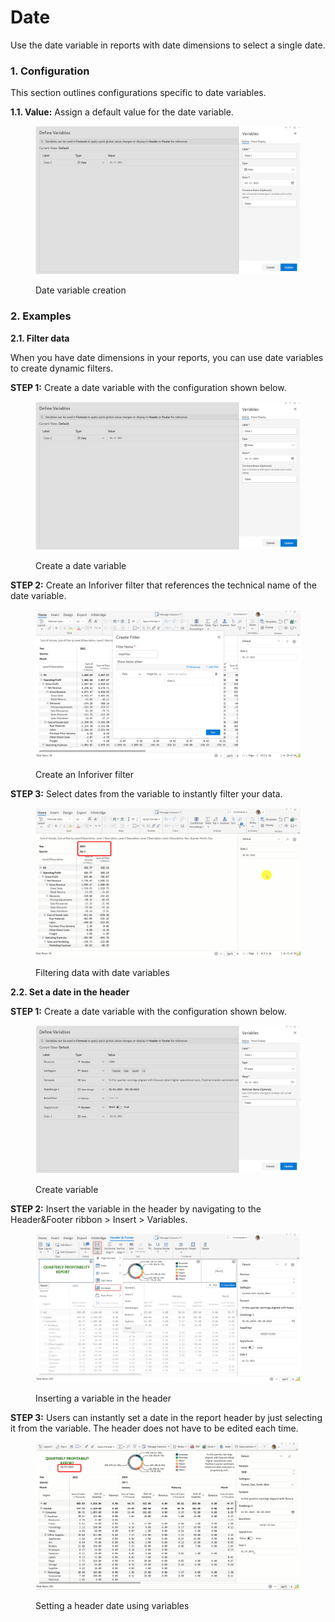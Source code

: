 # Date

Use the date variable in reports with date dimensions to select a single date.

### 1. Configuration <a href="#id-1.-configuration" id="id-1.-configuration"></a>

This section outlines configurations specific to date variables.

**1.1. Value:** Assign a default value for the date variable.

<figure><img src="../../../.gitbook/assets/image (2) (1) (1).png" alt=""><figcaption><p>Date variable creation</p></figcaption></figure>

### 2. Examples <a href="#id-2.-examples" id="id-2.-examples"></a>

**2.1. Filter data**

When you have date dimensions in your reports, you can use date variables to create dynamic filters.

**STEP 1:** Create a date variable with the configuration shown below.

<figure><img src="../../../.gitbook/assets/image (2) (1).png" alt=""><figcaption><p>Create a date variable</p></figcaption></figure>

**STEP 2:** Create an Inforiver filter that references the technical name of the date variable.

<figure><img src="../../../.gitbook/assets/image (1) (1) (1) (1).png" alt=""><figcaption><p>Create an Inforiver filter</p></figcaption></figure>

**STEP 3:** Select dates from the variable to instantly filter your data.

<figure><img src="../../../.gitbook/assets/Untitled Project (1).gif" alt=""><figcaption><p>Filtering data with date variables</p></figcaption></figure>

**2.2. Set a date in the header**

**STEP 1:** Create a date variable with the configuration shown below.

<figure><img src="../../../.gitbook/assets/image (1) (1).png" alt=""><figcaption><p>Create variable</p></figcaption></figure>

**STEP 2:** Insert the variable in the header by navigating to the Header\&Footer ribbon > Insert > Variables.

<figure><img src="../../../.gitbook/assets/image (1) (1) (1).png" alt=""><figcaption><p>Inserting a variable in the header</p></figcaption></figure>

**STEP 3:** Users can instantly set a date in the report header by just selecting it from the variable. The header does not have to be edited each time.

<figure><img src="../../../.gitbook/assets/Untitled Project.gif" alt=""><figcaption><p>Setting a header date using variables</p></figcaption></figure>
